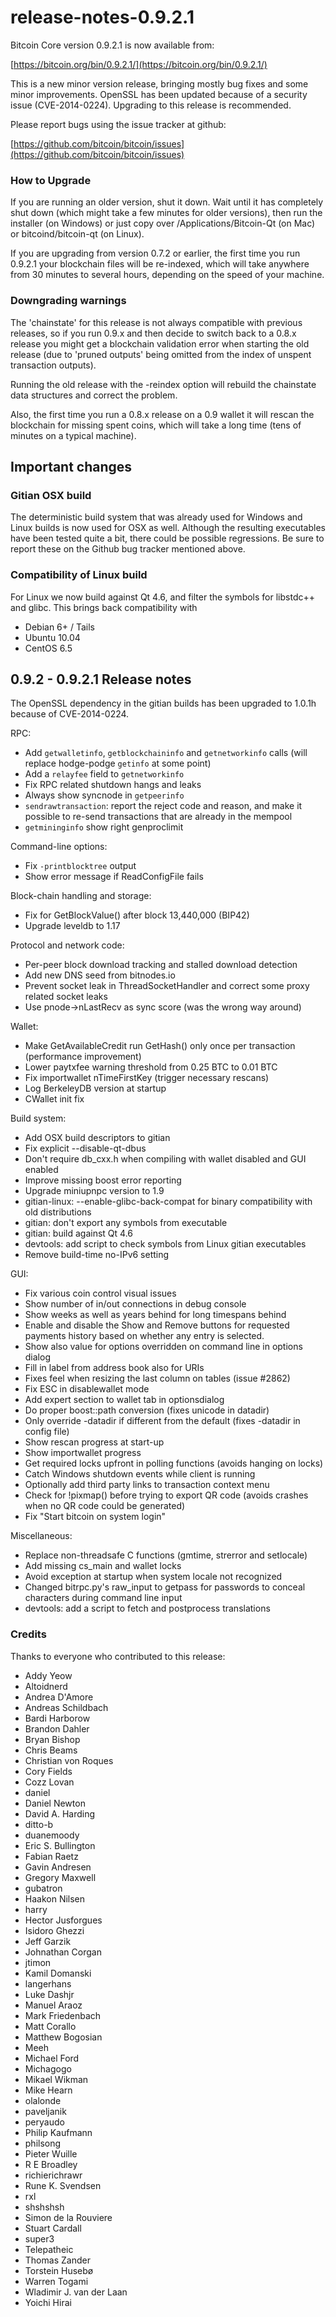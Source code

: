 # release-notes-0.9.2.1

Bitcoin Core version 0.9.2.1 is now available from:

[https://bitcoin.org/bin/0.9.2.1/](https://bitcoin.org/bin/0.9.2.1/)

This is a new minor version release, bringing mostly bug fixes and some minor improvements. OpenSSL has been updated because of a security issue \(CVE-2014-0224\). Upgrading to this release is recommended.

Please report bugs using the issue tracker at github:

[https://github.com/bitcoin/bitcoin/issues](https://github.com/bitcoin/bitcoin/issues)

### How to Upgrade

If you are running an older version, shut it down. Wait until it has completely shut down \(which might take a few minutes for older versions\), then run the installer \(on Windows\) or just copy over /Applications/Bitcoin-Qt \(on Mac\) or bitcoind/bitcoin-qt \(on Linux\).

If you are upgrading from version 0.7.2 or earlier, the first time you run 0.9.2.1 your blockchain files will be re-indexed, which will take anywhere from 30 minutes to several hours, depending on the speed of your machine.

### Downgrading warnings

The 'chainstate' for this release is not always compatible with previous releases, so if you run 0.9.x and then decide to switch back to a 0.8.x release you might get a blockchain validation error when starting the old release \(due to 'pruned outputs' being omitted from the index of unspent transaction outputs\).

Running the old release with the -reindex option will rebuild the chainstate data structures and correct the problem.

Also, the first time you run a 0.8.x release on a 0.9 wallet it will rescan the blockchain for missing spent coins, which will take a long time \(tens of minutes on a typical machine\).

## Important changes

### Gitian OSX build

The deterministic build system that was already used for Windows and Linux builds is now used for OSX as well. Although the resulting executables have been tested quite a bit, there could be possible regressions. Be sure to report these on the Github bug tracker mentioned above.

### Compatibility of Linux build

For Linux we now build against Qt 4.6, and filter the symbols for libstdc++ and glibc. This brings back compatibility with

* Debian 6+ / Tails
* Ubuntu 10.04
* CentOS 6.5

## 0.9.2 - 0.9.2.1 Release notes

The OpenSSL dependency in the gitian builds has been upgraded to 1.0.1h because of CVE-2014-0224.

RPC:

* Add `getwalletinfo`, `getblockchaininfo` and `getnetworkinfo` calls \(will replace hodge-podge `getinfo` at some point\)
* Add a `relayfee` field to `getnetworkinfo`
* Fix RPC related shutdown hangs and leaks
* Always show syncnode in `getpeerinfo`
* `sendrawtransaction`: report the reject code and reason, and make it possible to re-send transactions that are already in the mempool
* `getmininginfo` show right genproclimit

Command-line options:

* Fix `-printblocktree` output
* Show error message if ReadConfigFile fails

Block-chain handling and storage:

* Fix for GetBlockValue\(\) after block 13,440,000 \(BIP42\)
* Upgrade leveldb to 1.17

Protocol and network code:

* Per-peer block download tracking and stalled download detection
* Add new DNS seed from bitnodes.io
* Prevent socket leak in ThreadSocketHandler and correct some proxy related socket leaks
* Use pnode-&gt;nLastRecv as sync score \(was the wrong way around\)

Wallet:

* Make GetAvailableCredit run GetHash\(\) only once per transaction \(performance improvement\)
* Lower paytxfee warning threshold from 0.25 BTC to 0.01 BTC
* Fix importwallet nTimeFirstKey \(trigger necessary rescans\)
* Log BerkeleyDB version at startup
* CWallet init fix

Build system:

* Add OSX build descriptors to gitian
* Fix explicit --disable-qt-dbus
* Don't require db\_cxx.h when compiling with wallet disabled and GUI enabled
* Improve missing boost error reporting
* Upgrade miniupnpc version to 1.9
* gitian-linux: --enable-glibc-back-compat for binary compatibility with old distributions
* gitian: don't export any symbols from executable
* gitian: build against Qt 4.6
* devtools: add script to check symbols from Linux gitian executables
* Remove build-time no-IPv6 setting

GUI:

* Fix various coin control visual issues
* Show number of in/out connections in debug console
* Show weeks as well as years behind for long timespans behind
* Enable and disable the Show and Remove buttons for requested payments history based on whether any entry is selected.
* Show also value for options overridden on command line in options dialog
* Fill in label from address book also for URIs
* Fixes feel when resizing the last column on tables \(issue \#2862\)
* Fix ESC in disablewallet mode
* Add expert section to wallet tab in optionsdialog
* Do proper boost::path conversion \(fixes unicode in datadir\)
* Only override -datadir if different from the default \(fixes -datadir in config file\)
* Show rescan progress at start-up
* Show importwallet progress
* Get required locks upfront in polling functions \(avoids hanging on locks\)
* Catch Windows shutdown events while client is running
* Optionally add third party links to transaction context menu
* Check for !pixmap\(\) before trying to export QR code \(avoids crashes when no QR code could be generated\)
* Fix "Start bitcoin on system login"

Miscellaneous:

* Replace non-threadsafe C functions \(gmtime, strerror and setlocale\)
* Add missing cs\_main and wallet locks
* Avoid exception at startup when system locale not recognized
* Changed bitrpc.py's raw\_input to getpass for passwords to conceal characters during command line input
* devtools: add a script to fetch and postprocess translations

### Credits

Thanks to everyone who contributed to this release:

* Addy Yeow
* Altoidnerd
* Andrea D'Amore
* Andreas Schildbach
* Bardi Harborow
* Brandon Dahler
* Bryan Bishop
* Chris Beams
* Christian von Roques
* Cory Fields
* Cozz Lovan
* daniel
* Daniel Newton
* David A. Harding
* ditto-b
* duanemoody
* Eric S. Bullington
* Fabian Raetz
* Gavin Andresen
* Gregory Maxwell
* gubatron
* Haakon Nilsen
* harry
* Hector Jusforgues
* Isidoro Ghezzi
* Jeff Garzik
* Johnathan Corgan
* jtimon
* Kamil Domanski
* langerhans
* Luke Dashjr
* Manuel Araoz
* Mark Friedenbach
* Matt Corallo
* Matthew Bogosian
* Meeh
* Michael Ford
* Michagogo
* Mikael Wikman
* Mike Hearn
* olalonde
* paveljanik
* peryaudo
* Philip Kaufmann
* philsong
* Pieter Wuille
* R E Broadley
* richierichrawr
* Rune K. Svendsen
* rxl
* shshshsh
* Simon de la Rouviere
* Stuart Cardall
* super3
* Telepatheic
* Thomas Zander
* Torstein Husebø
* Warren Togami
* Wladimir J. van der Laan
* Yoichi Hirai


